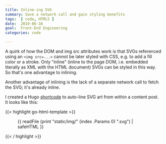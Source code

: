 ```yaml
---
title: Inline-ing SVG
summary: Save a network call and gain styling benefits
tags:  [ code, HTML5 ]
date:  2019-06-16
goal:  Front-End Engineering
categories: code

---
```


A quirk of how the DOM and img src attributes work is that SVGs
referenced using an `<img src=...>` cannot be later styled with CSS,
e.g. to add a fill color or a stroke. Only "inline" (inline to the page
DOM, i.e. embedded literally as XML with the HTML document) SVGs can be
styled in this way. So that's one advantage to inlining.

Another advantage of inlining is the lack of a separate network call to
fetch the SVG; it's already inline.

I created a Hugo [shortcode][docs] to auto-line SVG art from within a content
post. It looks like this:

{{< highlight go-html-template >}}
<figure>
{{ readFile (print "static/img/" (index .Params 0) ".svg") | safeHTML }}
</figure>
{{< / highlight >}}

[docs]: https://gohugo.io/content-management/shortcodes/
